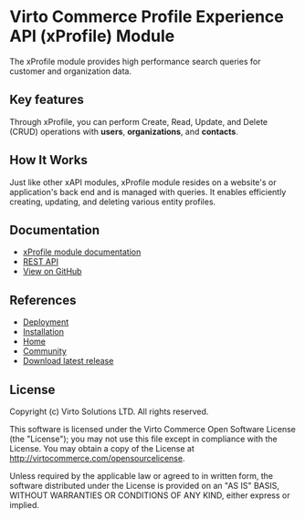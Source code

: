 # Virto Commerce Profile Experience API (xProfile) Module

The xProfile module provides high performance search queries for customer and organization data.

## Key features

Through xProfile, you can perform  Create, Read, Update, and Delete (CRUD) operations with **users**, **organizations**, and **contacts**.

## How It Works
Just like other xAPI modules, xProfile module resides on a website's or application's back end and is managed with queries. It enables efficiently creating, updating, and deleting various entity profiles. 

## Documentation

* [xProfile module documentation](https://docs.virtocommerce.org/platform/developer-guide/GraphQL-Storefront-API-Reference-xAPI/Profile/overview/)
* [REST API](https://virtostart-demo-admin.govirto.com/docs/index.html?urls.primaryName=VirtoCommerce.ProfileExperienceApiModule)
* [View on GitHub](https://github.com/VirtoCommerce/vc-module-profile-experience-api)

## References

* [Deployment](https://docs.virtocommerce.org/platform/developer-guide/Tutorials-and-How-tos/Tutorials/deploy-module-from-source-code/)
* [Installation](https://docs.virtocommerce.org/platform/user-guide/modules-installation/)
* [Home](https://virtocommerce.com)
* [Community](https://www.virtocommerce.org)
* [Download latest release](https://github.com/VirtoCommerce/vc-module-profile-experience-api/releases/latest)

## License
Copyright (c) Virto Solutions LTD.  All rights reserved.

This software is licensed under the Virto Commerce Open Software License (the "License"); you
may not use this file except in compliance with the License. You may
obtain a copy of the License at http://virtocommerce.com/opensourcelicense.

Unless required by the applicable law or agreed to in written form, the software
distributed under the License is provided on an "AS IS" BASIS,
WITHOUT WARRANTIES OR CONDITIONS OF ANY KIND, either express or
implied.
